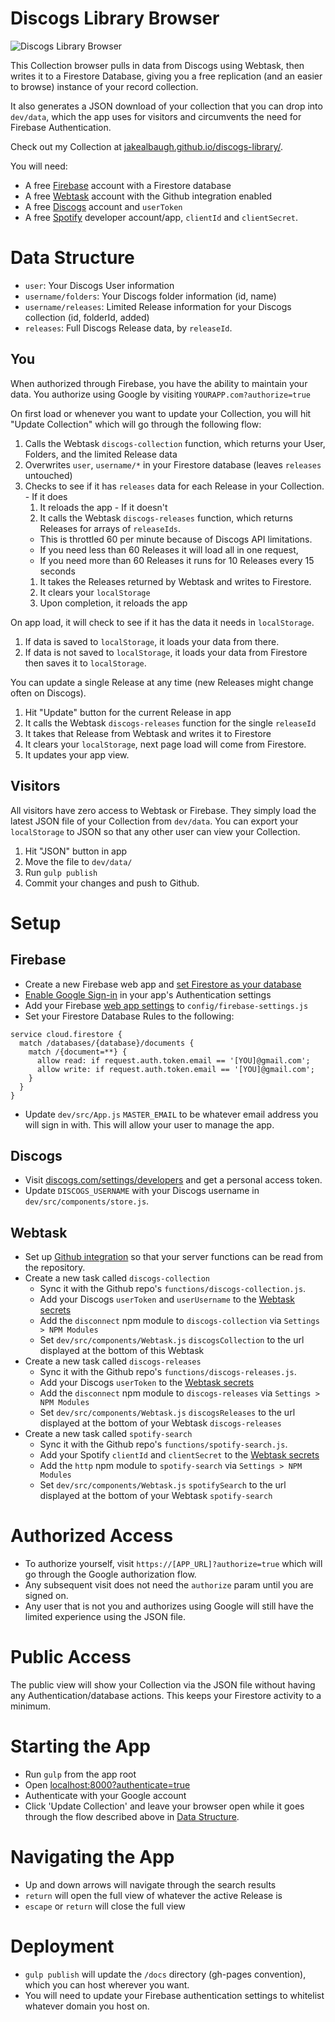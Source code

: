 # Discogs Library Browser

![Discogs Library Browser](https://d.pr/i/VP5Hiy/81XBqo4XJS.gif)

This Collection browser pulls in data from Discogs using Webtask, then writes it to a Firestore Database, giving you a free replication (and an easier to browse) instance of your record collection.

It also generates a JSON download of your collection that you can drop into `dev/data`, which the app uses for visitors and circumvents the need for Firebase Authentication.

Check out my Collection at [jakealbaugh.github.io/discogs-library/](https://jakealbaugh.github.io/discogs-library/).

You will need:

- A free [Firebase](https://firebase.google.com) account with a Firestore database
- A free [Webtask](https://webtask.io/) account with the Github integration enabled
- A free [Discogs](https://www.discogs.com) account and `userToken`
- A free [Spotify](https://beta.developer.spotify.com/dashboard/applications) developer account/app, `clientId` and `clientSecret`.

# Data Structure

- `user`: Your Discogs User information
- `username/folders`: Your Discogs folder information (id, name)
- `username/releases`: Limited Release information for your Discogs collection (id, folderId, added)
- `releases`: Full Discogs Release data, by `releaseId`.

## You
When authorized through Firebase, you have the ability to maintain your data. You authorize using Google by visiting `YOURAPP.com?authorize=true`

On first load or whenever you want to update your Collection, you will hit "Update Collection" which will go through the following flow:

  1. Calls the Webtask `discogs-collection` function, which returns your User, Folders, and the limited Release data
  1. Overwrites `user`, `username/*` in your Firestore database (leaves `releases` untouched)
  1. Checks to see if it has `releases` data for each Release in your Collection.
    - If it does
      1. It reloads the app
    - If it doesn't
      1. It calls the Webtask `discogs-releases` function, which returns Releases for arrays of `releaseIds`. 
        - This is throttled 60 per minute because of Discogs API limitations.
        - If you need less than 60 Releases it will load all in one request,
        - If you need more than 60 Releases it runs for 10 Releases every 15 seconds
      1. It takes the Releases returned by Webtask and writes to Firestore.
      1. It clears your `localStorage`
      1. Upon completion, it reloads the app

On app load, it will check to see if it has the data it needs in `localStorage`.

  1. If data is saved to `localStorage`, it loads your data from there.
  1. If data is not saved to `localStorage`, it loads your data from Firestore then saves it to `localStorage`.

You can update a single Release at any time (new Releases might change often on Discogs).

  1. Hit "Update" button for the current Release in app
  1. It calls the Webtask `discogs-releases` function for the single `releaseId`
  1. It takes that Release from Webtask and writes it to Firestore
  1. It clears your `localStorage`, next page load will come from Firestore.
  1. It updates your app view.


## Visitors
All visitors have zero access to Webtask or Firebase. They simply load the latest JSON file of your Collection from `dev/data`. You can export your `localStorage` to JSON so that any other user can view your Collection.

  1. Hit "JSON" button in app
  1. Move the file to `dev/data/`
  1. Run `gulp publish`
  1. Commit your changes and push to Github.


# Setup

## Firebase

- Create a new Firebase web app and [set Firestore as your database](https://firebase.google.com/docs/firestore/quickstart)
- [Enable Google Sign-in](https://firebase.google.com/docs/auth/web/google-signin) in your app's Authentication settings
- Add your Firebase [web app settings](https://firebase.google.com/docs/web/setup#add_firebase_to_your_app) to `config/firebase-settings.js`
- Set your Firestore Database Rules to the following:

```
service cloud.firestore {
  match /databases/{database}/documents {
    match /{document=**} {
      allow read: if request.auth.token.email == '[YOU]@gmail.com';
      allow write: if request.auth.token.email == '[YOU]@gmail.com';
    }
  }
}
```

- Update `dev/src/App.js` `MASTER_EMAIL` to be whatever email address you will sign in with. This will allow your user to manage the app.

## Discogs

- Visit [discogs.com/settings/developers](https://www.discogs.com/settings/developers) and get a personal access token.
- Update `DISCOGS_USERNAME` with your Discogs username in `dev/src/components/store.js`.

## Webtask

- Set up [Github integration](https://webtask.io/docs/editor/github) so that your server functions can be read from the repository.
- Create a new task called `discogs-collection`
  - Sync it with the Github repo's `functions/discogs-collection.js`.
  - Add your Discogs `userToken` and `userUsername` to the [Webtask secrets](https://webtask.io/docs/editor/secrets)
  - Add the `disconnect` npm module to `discogs-collection` via `Settings > NPM Modules`
  - Set `dev/src/components/Webtask.js` `discogsCollection` to the url displayed at the bottom of this Webtask
- Create a new task called `discogs-releases`
  - Sync it with the Github repo's `functions/discogs-releases.js`.
  - Add your Discogs `userToken` to the [Webtask secrets](https://webtask.io/docs/editor/secrets)
  - Add the `disconnect` npm module to `discogs-releases` via `Settings > NPM Modules`
  - Set `dev/src/components/Webtask.js` `discogsReleases` to the url displayed at the bottom of your Webtask `discogs-releases`
- Create a new task called `spotify-search`
  - Sync it with the Github repo's `functions/spotify-search.js`.
  - Add your Spotify `clientId` and `clientSecret` to the [Webtask secrets](https://webtask.io/docs/editor/secrets)
  - Add the `http` npm module to `spotify-search` via `Settings > NPM Modules`
  - Set `dev/src/components/Webtask.js` `spotifySearch` to the url displayed at the bottom of your Webtask `spotify-search`


# Authorized Access
- To authorize yourself, visit `https://[APP_URL]?authorize=true` which will go through the Google authorization flow.
- Any subsequent visit does not need the `authorize` param until you are signed on.
- Any user that is not you and authorizes using Google will still have the limited experience using the JSON file.

# Public Access
The public view will show your Collection via the JSON file without having any Authentication/database actions. This keeps your Firestore activity to a minimum.

# Starting the App
- Run `gulp` from the app root
- Open [localhost:8000?authenticate=true](http://localhost:8000?authenticate=true)
- Authenticate with your Google account
- Click 'Update Collection' and leave your browser open while it goes through the flow described above in [Data Structure](#data-structure).

# Navigating the App
- Up and down arrows will navigate through the search results
- `return` will open the full view of whatever the active Release is
- `escape` or `return` will close the full view

# Deployment
- `gulp publish` will update the `/docs` directory (gh-pages convention), which you can host wherever you want.
- You will need to update your Firebase authentication settings to whitelist whatever domain you host on.
